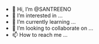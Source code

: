- 👋 Hi, I’m @SANTREENO
- 👀 I’m interested in ...
- 🌱 I’m currently learning ...
- 💞️ I’m looking to collaborate on ...
- 📫 How to reach me ...

<!---
SANTREENO/SANTREENO is a ✨ special ✨ repository because its `README.md` (this file) appears on your GitHub profile.
You can click the Preview link to take a look at your changes.
--->
